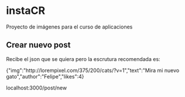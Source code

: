 # instaCR
Proyecto de imágenes para el curso de aplicaciones

## Crear nuevo post
Recibe el json que se quiera pero la escrutura recomendada es:

{"img":"http:\/\/lorempixel.com\/375\/200\/cats\/?v=1","text":"Mira mi nuevo gato","author":"Felipe","likes":4}

localhost:3000/post/new
